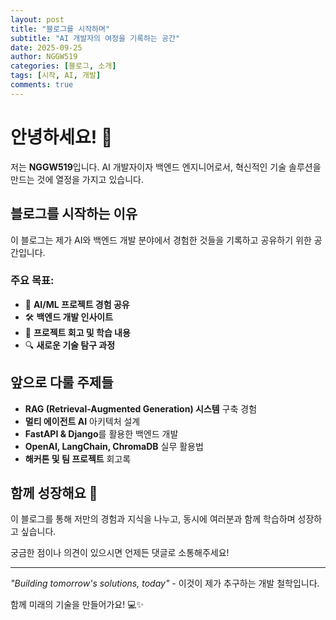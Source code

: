 ```yaml
---
layout: post
title: "블로그를 시작하며"
subtitle: "AI 개발자의 여정을 기록하는 공간"
date: 2025-09-25
author: NGGW519
categories: [블로그, 소개]
tags: [시작, AI, 개발]
comments: true
---
```


# 안녕하세요! 👋

저는 **NGGW519**입니다. AI 개발자이자 백엔드 엔지니어로서, 혁신적인 기술 솔루션을 만드는 것에 열정을 가지고 있습니다.

## 블로그를 시작하는 이유

이 블로그는 제가 AI와 백엔드 개발 분야에서 경험한 것들을 기록하고 공유하기 위한 공간입니다.

### 주요 목표:
- 🤖 **AI/ML 프로젝트 경험 공유**
- 🛠 **백엔드 개발 인사이트**
- 📝 **프로젝트 회고 및 학습 내용**
- 🔍 **새로운 기술 탐구 과정**

## 앞으로 다룰 주제들

- **RAG (Retrieval-Augmented Generation) 시스템** 구축 경험
- **멀티 에이전트 AI** 아키텍처 설계
- **FastAPI & Django**를 활용한 백엔드 개발
- **OpenAI, LangChain, ChromaDB** 실무 활용법
- **해커톤 및 팀 프로젝트** 회고록

## 함께 성장해요 🚀

이 블로그를 통해 저만의 경험과 지식을 나누고, 동시에 여러분과 함께 학습하며 성장하고 싶습니다.

궁금한 점이나 의견이 있으시면 언제든 댓글로 소통해주세요!

---

*"Building tomorrow's solutions, today"* - 이것이 제가 추구하는 개발 철학입니다.

함께 미래의 기술을 만들어가요! 💻✨